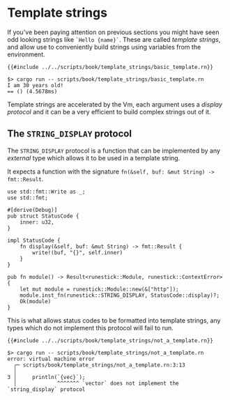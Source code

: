 # Template strings

If you've been paying attention on previous sections you might have seen odd
looking strings like `` `Hello {name}` ``. These are called *template strings*,
and allow use to conveniently build strings using variables from the
environment.

```rune
{{#include ../../scripts/book/template_strings/basic_template.rn}}
```

```text
$> cargo run -- scripts/book/template_strings/basic_template.rn
I am 30 years old!
== () (4.5678ms)
```

Template strings are accelerated by the Vm, each argument uses a *display
protocol* and it can be a very efficient to build complex strings out of it.

## The `STRING_DISPLAY` protocol

The `STRING_DISPLAY` protocol is a function that can be implemented by any
*external* type which allows it to be used in a template string.

It expects a function with the signature `fn(&self, buf: &mut String) -> fmt::Result`.

```rust,noplaypen
use std::fmt::Write as _;
use std::fmt;

#[derive(Debug)]
pub struct StatusCode {
    inner: u32,
}

impl StatusCode {
    fn display(&self, buf: &mut String) -> fmt::Result {
        write!(buf, "{}", self.inner)
    }
}

pub fn module() -> Result<runestick::Module, runestick::ContextError> {
    let mut module = runestick::Module::new(&["http"]);
    module.inst_fn(runestick::STRING_DISPLAY, StatusCode::display)?;
    Ok(module)
}
```

This is what allows status codes to be formatted into template strings, any
types which do not implement this protocol will fail to run.

```rune
{{#include ../../scripts/book/template_strings/not_a_template.rn}}
```

```text
$> cargo run -- scripts/book/template_strings/not_a_template.rn
error: virtual machine error
  ┌─ scripts/book/template_strings/not_a_template.rn:3:13
  │
3 │     println(`{vec}`);
  │             ^^^^^^^ `vector` does not implement the `string_display` protocol
```